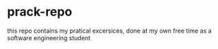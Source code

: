 # prack-repo
 this repo contains my pratical excersices,
 done at my own free time as a software engineering
 student
